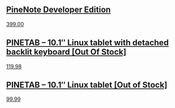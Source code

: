 ## [PineNote Developer Edition](https://pine64.com/product/pinenote-developer-edition/)
[399.00](https://pine64.com/product/pinenote-developer-edition/)

## [PINETAB – 10.1″ Linux tablet with detached backlit keyboard [Out Of Stock]](https://pine64.com/product/pinetab-10-1-linux-tablet-with-detached-backlit-keyboard/)
[119.98](https://pine64.com/product/pinetab-10-1-linux-tablet-with-detached-backlit-keyboard/)

## [PINETAB – 10.1″ Linux tablet [Out of Stock]](https://pine64.com/product/pinetab-10-1-linux-tablet/)
[99.99](https://pine64.com/product/pinetab-10-1-linux-tablet/)
